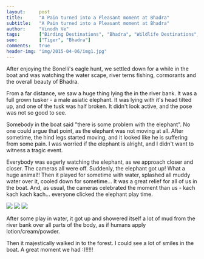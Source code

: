 ```yaml
---
layout:     post
title:      "A Pain turned into a Pleasant moment at Bhadra"
subtitle:   "A Pain turned into a Pleasant moment at Bhadra"
author:     "Vinodh Ve"
tags:       ["Birding Destinations", "Bhadra", "Wildlife Destinations", "Tiger Destinations"]
seo: 		["Tiger", "Bhadra"]
comments:   true
header-img: "img/2015-04-06/img1.jpg"
---
```


<p>
After enjoying the Bonelli's eagle hunt, we settled down for a while in the boat and was watching the water scape, river terns fishing, cormorants and the overall beauty of Bhadra.
</p>

<p>
From a far distance, we saw a huge thing lying the in the river bank. It was a full grown tusker - a male asiatic elephant. It was lying with it's head tilted up, and one of the tusk was half broken. It didn't look active, and the pose was not so good to see. 
</p>

<p>
Somebody in the boat said "there is some problem with the elephant". No one could argue that point, as the elephant was not moving at all. After sometime, the hind legs started moving, and it looked like he is suffering from some pain. I was worried if the elephant is alright, and I didn't want to witness a tragic event. 
</p>

<p>
Everybody was eagerly watching the elephant, as we approach closer and closer. The cameras all were off. 
Suddenly, the elephant got up! What a huge animal!! Then it played for sometime with water, splashed all muddy water over it, cooled down for sometime... It was a great relief for all of us in the boat. And, as usual, the cameras celebrated the moment than us - kach kach kach kach... everyone clicked the elephant play time. 
</p>

<img src="{{ site.baseurl }}/img/2015-04-06/img2.jpg">
<img src="{{ site.baseurl }}/img/2015-04-06/img3.jpg">
<img src="{{ site.baseurl }}/img/2015-04-06/img4.jpg">

<p>
After some play in water, it got up and showered itself a lot of mud from the river bank over all parts of the body, as if humans apply lotion/cream/powder. 
</p>

<p>
Then it majestically walked in to the forest. I could see a lot of smiles in the boat. A great moment we had :)!!!!!
</p>
